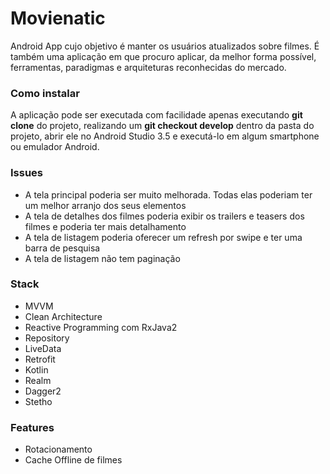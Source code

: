 # Movienatic
Android App cujo objetivo é manter os usuários atualizados sobre filmes. É também uma aplicação em que procuro aplicar, da melhor forma possível, ferramentas, paradigmas e arquiteturas reconhecidas do mercado.

### Como instalar

A aplicação pode ser executada com facilidade apenas executando __git clone__ do projeto, realizando um __git checkout develop__ dentro da pasta do projeto, abrir ele no Android Studio 3.5 e executá-lo em algum smartphone ou emulador Android.

### Issues

  * A tela principal poderia ser muito melhorada. Todas elas poderiam ter um melhor arranjo dos seus elementos
  * A tela de detalhes dos filmes poderia exibir os trailers e teasers dos filmes e poderia ter mais detalhamento
  * A tela de listagem poderia oferecer um refresh por swipe e ter uma barra de pesquisa
  * A tela de listagem não tem paginação

### Stack
 * MVVM
 * Clean Architecture
 * Reactive Programming com RxJava2
 * Repository
 * LiveData
 * Retrofit
 * Kotlin
 * Realm
 * Dagger2
 * Stetho 

### Features
 * Rotacionamento
 * Cache Offline de filmes
 


